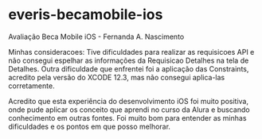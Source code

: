 # everis-becamobile-ios
Avaliação Beca Mobile iOS - Fernanda A. Nascimento


Minhas consideracoes: Tive dificuldades para realizar as requisicoes API e não consegui espelhar as informações da Requisicao Detalhes na tela de Detalhes. Outra dificuldade que enfrentei foi a aplicação das Constraints, acredito pela versão do XCODE 12.3, mas não consegui aplica-las corretamente.

Acredito que esta experiência do desenvolvimento iOS foi muito positiva, onde pude aplicar os conceito que aprendi no curso da Alura e buscando conhecimento em outras fontes. 
Foi muito bom para entender as minhas dificuldades e os pontos em que posso melhorar.
